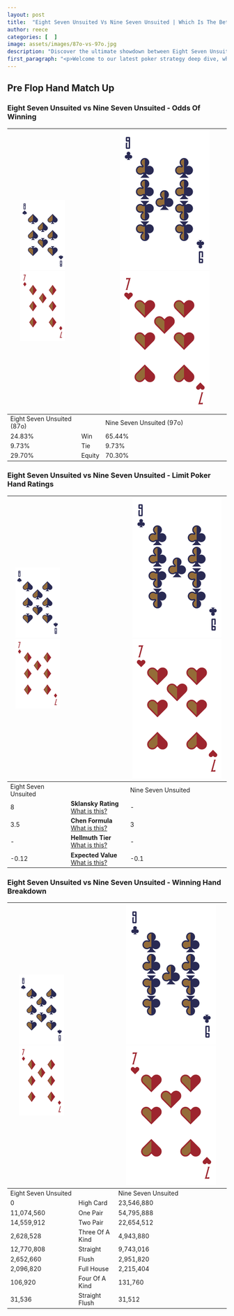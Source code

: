 ```yaml
---
layout: post
title:  "Eight Seven Unsuited Vs Nine Seven Unsuited | Which Is The Better Hand In Poker? A Complete Guide"
author: reece
categories: [  ]
image: assets/images/87o-vs-97o.jpg
description: "Discover the ultimate showdown between Eight Seven Unsuited and Nine Seven Unsuited in poker! Uncover the odds, strategies, and scenarios where one hand triumphs over the other. Get ready to up your poker game with this thrilling analysis."
first_paragraph: "<p>Welcome to our latest poker strategy deep dive, where we're pitting two distinct hands against each other in a high-stakes showdown: Eight Seven Unsuited vs Nine Seven Unsuited.</p><p>In the dynamic world of poker, every decision counts, and knowing which hand holds the upper hand is key to your success at the table.</p><p>In this article, we'll dissect these two hands, explore the scenarios where one dominates the other, and equip you with the knowledge to make strategic choices that can tip the odds in your favor.</p><p>Get ready to unravel the intriguing dynamics of these poker hands and elevate your game to new heights.</p>"
---
```




[comment]: # (sp0)

## Pre Flop Hand Match Up

<div class="table hand-ratings" markdown="1"> 



### Eight Seven Unsuited vs Nine Seven Unsuited - Odds Of Winning


    
| ![image info](assets/images/hand1/8.png) ![image info](assets/images/hand1/7o.png) |  | ![image info](assets/images/hand2/9.png) ![image info](assets/images/hand2/7o.png) |
| -------- | -------- | -------- |
| Eight Seven Unsuited (87o) |  | Nine Seven Unsuited (97o) |
| 24.83% | Win | 65.44% |
| 9.73% | Tie | 9.73% |
| 29.70% | Equity | 70.30% |




[comment]: # (sp1)



### Eight Seven Unsuited vs Nine Seven Unsuited - Limit Poker Hand Ratings


    
| ![image info](assets/images/hand1/8.png) ![image info](assets/images/hand1/7o.png) |  | ![image info](assets/images/hand2/9.png) ![image info](assets/images/hand2/7o.png) |
| -------- | -------- | -------- |
| Eight Seven Unsuited |  | Nine Seven Unsuited |
| 8 | **Sklansky Rating** [What is this?](/sklansky-rating-explained) | - |
| 3.5 | **Chen Formula** [What is this?](/chen-formula-explained) | 3 |
| - | **Hellmuth Tier** [What is this?](/Hellmuth-tier-explained) | - |
| -0.12 | **Expected Value** [What is this?](/expected-value-explained) | -0.1 |




[comment]: # (sp2)



### Eight Seven Unsuited vs Nine Seven Unsuited - Winning Hand Breakdown


    
| ![image info](assets/images/hand1/8.png) ![image info](assets/images/hand1/7o.png) |  | ![image info](assets/images/hand2/9.png) ![image info](assets/images/hand2/7o.png) |
| -------- | -------- | -------- |
| Eight Seven Unsuited |  | Nine Seven Unsuited |
| 0 | High Card | 23,546,880 |
| 11,074,560 | One Pair | 54,795,888 |
| 14,559,912 | Two Pair | 22,654,512 |
| 2,628,528 | Three Of A Kind | 4,943,880 |
| 12,770,808 | Straight | 9,743,016 |
| 2,652,660 | Flush | 2,951,820 |
| 2,096,820 | Full House | 2,215,404 |
| 106,920 | Four Of A Kind | 131,760 |
| 31,536 | Straight Flush | 31,512 |




[comment]: # (sp3)



</div>

[comment]: # (sp4)



[comment]: # (sp5)

